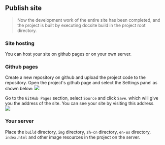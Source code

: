 ## Publish site

> Now the development work of the entire site has been completed, and the project is built by executing docsite build in the project root directory.

### Site hosting

You can host your site on github pages or on your own server.

### Github pages

Create a new repository on github and upload the project code to the repository. Open the project's github page and select the Settings panel as shown below:
![](https://img.alicdn.com/tfs/TB1rbTHxXGWBuNjy0FbXXb4sXXa-1600-134.png)

Go to the `GitHub Pages` section, select `Source` and click `Save`. which will give you the address of the site. You can see your site by visiting this address.
![](https://img.alicdn.com/tfs/TB1bNegxDtYBeNjy1XdXXXXyVXa-1612-1296.png)

### Your server

Place the `build` directory, `img` directory, `zh-cn` directory, `en-us` directory, `index.html` and other image resources in the project on the server.